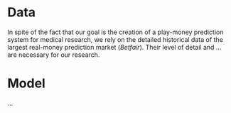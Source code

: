 # Data
In spite of the fact that our goal is the creation of a play-money prediction system for medical research, we rely on the detailed historical data of the largest real-money prediction market (_Bеtfаir_). Their level of detail and ... are necessary for our research.
# Model
...
